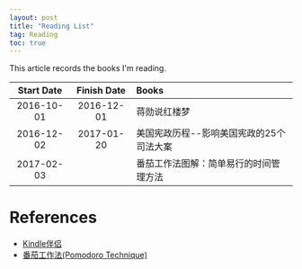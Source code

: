 ```yaml
---
layout: post
title: "Reading List"
tag: Reading
toc: true
---
```


This article records the books I'm reading.

<!--more-->

| Start Date | Finish Date | Books |
| :--------: | :---------: | :---- |
| 2016-10-01 | 2016-12-01  | 蒋勋说红楼梦 |
| 2016-12-02 | 2017-01-20  | 美国宪政历程--影响美国宪政的25个司法大案 |
| 2017-02-03 |             | 番茄工作法图解：简单易行的时间管理方法 |

<p/>

# References

* [Kindle伴侣](https://kindlefere.com/)
* [番茄工作法(Pomodoro Technique)](http://cirillocompany.de/pages/pomodoro-technique/)
